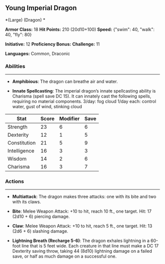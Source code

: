 ## Young Imperial Dragon
*(Large) (Dragon) *

**Armor Class:** 18
**Hit Points:** 210 (20d10+100)
**Speed:** {"swim": 40, "walk": 40, "fly": 80}

**Initiative:** 12
**Proficiency Bonus:**
**Challenge:** 11

**Languages:** Common, Draconic

### Abilities
 --- 
- **Amphibious**: The dragon can breathe air and water.

- **Innate Spellcasting**: The imperial dragon’s innate spellcasting ability is Charisma (spell save DC 15). It can innately cast the following spells, requiring no material components.
3/day: fog cloud
1/day each: control water, gust of wind, stinking cloud



| Stat | Score | Modifier | Save |
| ---- | ---- | ---- | ---- |
| Strength | 23 | 6 | 6 |
| Dexterity | 12 | 1 | 5 |
| Constitution | 21 | 5 | 9 |
| Intelligence | 16 | 3 | 3 |
| Wisdom | 14 | 2 | 6 |
| Charisma | 16 | 3 | 7 |

### Actions
 --- 
- **Multiattack**: The dragon makes three attacks: one with its bite and two with its claws.

- **Bite**: Melee Weapon Attack: +10 to hit, reach 10 ft., one target. Hit: 17 (2d10 + 6) piercing damage.

- **Claw**: Melee Weapon Attack: +10 to hit, reach 5 ft., one target. Hit: 13 (2d6 + 6) slashing damage.

- **Lightning Breath (Recharge 5-6)**: The dragon exhales lightning in a 60-foot line that is 5 feet wide. Each creature in that line must make a DC 17 Dexterity saving throw, taking 44 (8d10) lightning damage on a failed save, or half as much damage on a successful one.

